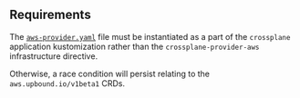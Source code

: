 ## Requirements

The [`aws-provider.yaml`](./aws-provider.yaml) file must be instantiated as a part of the `crossplane` application
kustomization rather than the `crossplane-provider-aws` infrastructure directive.

Otherwise, a race condition will persist relating to the `aws.upbound.io/v1beta1` CRDs. 
